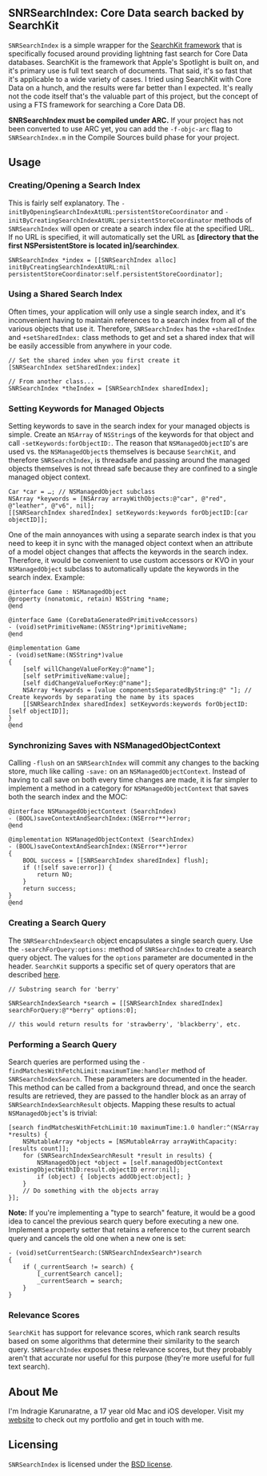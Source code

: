 ## SNRSearchIndex: Core Data search backed by SearchKit

`SNRSearchIndex` is a simple wrapper for the [SearchKit framework](http://developer.apple.com/library/mac/#documentation/UserExperience/Reference/SearchKit/Reference/reference.html) that is specifically focused around providing lightning fast search for Core Data databases. SearchKit is the framework that Apple's Spotlight is built on, and it's primary use is full text search of documents. That said, it's so fast that it's applicable to a wide variety of cases. I tried using SearchKit with Core Data on a hunch, and the results were far better than I expected. It's really not the code itself that's the valuable part of this project, but the concept of using a FTS framework for searching a Core Data DB.

**SNRSearchIndex must be compiled under ARC.** If your project has not been converted to use ARC yet, you can add the `-f-objc-arc` flag to `SNRSearchIndex.m` in the Compile Sources build phase for your project. 

## Usage

### Creating/Opening a Search Index

This is fairly self explanatory. The `-initByOpeningSearchIndexAtURL:persistentStoreCoordinator` and `-initByCreatingSearchIndexAtURL:persistentStoreCoordinator` methods of `SNRSearchIndex` will open or create a search index file at the specified URL. If no URL is specified, it will automatically set the URL as **[directory that the first NSPersistentStore is located in]/searchindex**. 

    SNRSearchIndex *index = [[SNRSearchIndex alloc] initByCreatingSearchIndexAtURL:nil persistentStoreCoordinator:self.persistentStoreCoordinator];

### Using a Shared Search Index

Often times, your application will only use a single search index, and it's inconvenient having to maintain references to a search index from all of the various objects that use it. Therefore, `SNRSearchIndex` has the `+sharedIndex` and `+setSharedIndex:` class methods to get and set a shared index that will be easily accessible from anywhere in your code.

    // Set the shared index when you first create it
    [SNRSearchIndex setSharedIndex:index]
    
    // From another class...
    SNRSearchIndex *theIndex = [SNRSearchIndex sharedIndex];

### Setting Keywords for Managed Objects

Setting keywords to save in the search index for your managed objects is simple. Create an `NSArray` of `NSString`s of the keywords for that object and call `-setKeywords:forObjectID:`.  The reason that `NSManagedObjectID`'s are used vs. the `NSManagedObject`s themselves is because `SearchKit`, and therefore `SNRSearchIndex`, is threadsafe and passing around the managed objects themselves is not thread safe because they are confined to a single managed object context.

    Car *car = …; // NSManagedObject subclass
    NSArray *keywords = [NSArray arrayWithObjects:@"car", @"red", @"leather", @"v6", nil];
    [[SNRSearchIndex sharedIndex] setKeywords:keywords forObjectID:[car objectID]];
    
One of the main annoyances with using a separate search index is that you need to keep it in sync with the managed object context when an attribute of a model object changes that affects the keywords in the search index. Therefore, it would be convenient to use custom accessors or KVO in your `NSManagedObject` subclass to automatically update the keywords in the search index. Example:

    @interface Game : NSManagedObject
    @property (nonatomic, retain) NSString *name;
    @end
    
    @interface Game (CoreDataGeneratedPrimitiveAccessors)
    - (void)setPrimitiveName:(NSString*)primitiveName;
    @end
    
    @implementation Game
    - (void)setName:(NSString*)value
    {
    	[self willChangeValueForKey:@"name"];
    	[self setPrimitiveName:value];
    	[self didChangeValueForKey:@"name"];
    	NSArray *keywords = [value componentsSeparatedByString:@" "]; // Create keywords by separating the name by its spaces
    	[[SNRSearchIndex sharedIndex] setKeywords:keywords forObjectID:[self objectID]];
    }
    @end

### Synchronizing Saves with NSManagedObjectContext

Calling `-flush` on an `SNRSearchIndex` will commit any changes to the backing store, much like calling `-save:` on an `NSManagedObjectContext`. Instead of having to call save on both every time changes are made, it is far simpler to implement a method in a category for `NSManagedObjectContext` that saves both the search index and the MOC:

    @interface NSManagedObjectContext (SearchIndex)
    - (BOOL)saveContextAndSearchIndex:(NSError**)error;
    @end
    
    @implementation NSManagedObjectContext (SearchIndex)
    - (BOOL)saveContextAndSearchIndex:(NSError**)error
    {
    	BOOL success = [[SNRSearchIndex sharedIndex] flush];
    	if (![self save:error]) {
    		return NO;
    	}
    	return success;
    }
    @end

### Creating a Search Query

The `SNRSearchIndexSearch` object encapsulates a single search query. Use the `-searchForQuery:options:` method of `SNRSearchIndex` to create a search query object. The values for the `options` parameter are documented in the header. `SearchKit` supports a specific set of query operators that are described [here](http://developer.apple.com/library/mac/documentation/UserExperience/Reference/SearchKit/Reference/reference.html#//apple_ref/c/func/SKSearchCreate). 

    // Substring search for 'berry'
    
    SNRSearchIndexSearch *search = [[SNRSearchIndex sharedIndex] searchForQuery:@"*berry" options:0];  
    
    // this would return results for 'strawberry', 'blackberry', etc.
    
### Performing a Search Query

Search queries are performed using the `-findMatchesWithFetchLimit:maximumTime:handler` method of `SNRSearchIndexSearch`. These parameters are documented in the header. This method can be called from a background thread, and once the search results are retrieved, they are passed to the handler block as an array of `SNRSearchIndexSearchResult` objects. Mapping these results to actual `NSManagedObject`'s is trivial:

    [search findMatchesWithFetchLimit:10 maximumTime:1.0 handler:^(NSArray *results) {
    	NSMutableArray *objects = [NSMutableArray arrayWithCapacity:[results count]];
    	for (SNRSearchIndexSearchResult *result in results) {
    		NSManagedObject *object = [self.managedObjectContext existingObjectWithID:result.objectID error:nil];
    		if (object) { [objects addObject:object]; }
    	}
    	// Do something with the objects array
    }];

**Note:** If you're implementing a "type to search" feature, it would be a good idea to cancel the previous search query before executing a new one. Implement a property setter that retains a reference to the current search query and cancels the old one when a new one is set:

    - (void)setCurrentSearch:(SNRSearchIndexSearch*)search
    {
    	if (_currentSearch != search) {
    		[_currentSearch cancel];
    		_currentSearch = search;
    	}
    }

### Relevance Scores

`SearchKit` has support for relevance scores, which rank search results based on some algorithms that determine their similarity to the search query. `SNRSearchIndex` exposes these relevance scores, but they probably aren't that accurate nor useful for this purpose (they're more useful for full text search).

## About Me

I'm Indragie Karunaratne, a 17 year old Mac and iOS developer. Visit my [website](http://indragie.com) to check out my portfolio and get in touch with me.

## Licensing

`SNRSearchIndex` is licensed under the [BSD license](http://www.opensource.org/licenses/bsd-license.php).
